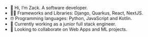 
- 👋 Hi, I’m Zack. A software developer.
- 👨‍💻 Frameworks and Libraries: Django, Quarkus, React, NextJS.
- 🤓 Programming languages: Python, JavaScript and Kotlin.
- 🌱 Currently working as a junior full stack engineer.
- 🤝 Looking to collaborate on Web Apps and ML projects.
